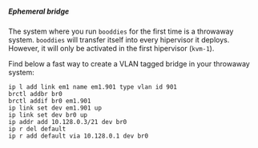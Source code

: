 ##### Ephemeral bridge

The system where you run `booddies` for the first time is a throwaway system. `booddies` will transfer itself into every hipervisor it deploys. However, it will only be activated in the first hipervisor (`kvm-1`).  

Find below a fast way to create a VLAN tagged bridge in your throwaway system:

```
ip l add link em1 name em1.901 type vlan id 901
brctl addbr br0
brctl addif br0 em1.901
ip link set dev em1.901 up
ip link set dev br0 up
ip addr add 10.128.0.3/21 dev br0
ip r del default
ip r add default via 10.128.0.1 dev br0
```
